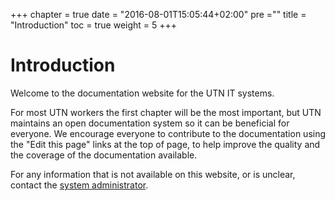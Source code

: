 +++
chapter = true
date = "2016-08-01T15:05:44+02:00"
pre =""
title = "Introduction"
toc = true
weight = 5
+++

# Introduction

Welcome to the documentation website for the UTN IT systems.

For most UTN workers the first chapter will be the most important, but UTN
maintains an open documentation system so it can be beneficial for everyone. We
encourage everyone to contribute to the documentation using the "Edit this page"
links at the top of page, to help improve the quality and the coverage of the
documentation available.

For any information that is not available on this website, or is unclear,
contact the [system administrator](mailto:admin@utn.se).
